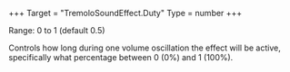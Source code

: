 +++
Target = "TremoloSoundEffect.Duty"
Type = number
+++

Range: 0 to 1 (default 0.5)Controls how long during one volume oscillation the effect will be active, specifically what percentage between 0 (0%) and 1 (100%).